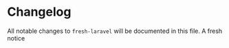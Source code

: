 # Changelog

All notable changes to `fresh-laravel` will be documented in this file.
A fresh notice
